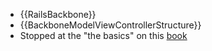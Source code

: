 * {{RailsBackbone}}
* {{BackboneModelViewControllerStructure}}
* Stopped at the "the basics" on this [book][1]

[1]: https://github.com/addyosmani/backbone-fundamentals